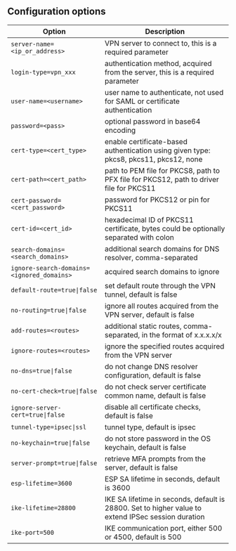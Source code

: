 ## Configuration options

| Option | Description |
| ------ | ----------- |
| `server-name=<ip_or_address>` | VPN server to connect to, this is a required parameter |
| `login-type=vpn_xxx` | authentication method, acquired from the server, this is a required parameter |
| `user-name=<username>` | user name to authenticate, not used for SAML or certificate authentication |
| `password=<pass>` | optional password in base64 encoding |
| `cert-type=<cert_type>` | enable certificate-based authentication using given type: pkcs8, pkcs11, pkcs12, none |
| `cert-path=<cert_path>` | path to PEM file for PKCS8, path to PFX file for PKCS12, path to driver file for PKCS11 |
| `cert-password=<cert_password>` | password for PKCS12 or pin for PKCS11 |
| `cert-id=<cert_id>` | hexadecimal ID of PKCS11 certificate, bytes could be optionally separated with colon |
| `search-domains=<search_domains>` | additional search domains for DNS resolver, comma-separated |
| `ignore-search-domains=<ignored_domains>` | acquired search domains to ignore |
| `default-route=true\|false` | set default route through the VPN tunnel, default is false |
| `no-routing=true\|false` | ignore all routes acquired from the VPN server, default is false |
| `add-routes=<routes>` | additional static routes, comma-separated, in the format of x.x.x.x/x |
| `ignore-routes=<routes>` | ignore the specified routes acquired from the VPN server |
| `no-dns=true\|false` | do not change DNS resolver configuration, default is false |
| `no-cert-check=true\|false` | do not check server certificate common name, default is false |
| `ignore-server-cert=true\|false` | disable all certificate checks, default is false |
| `tunnel-type=ipsec\|ssl` | tunnel type, default is ipsec |
| `no-keychain=true\|false` | do not store password in the OS keychain, default is false |
| `server-prompt=true\|false` | retrieve MFA prompts from the server, default is false |
| `esp-lifetime=3600` | ESP SA lifetime in seconds, default is 3600 |
| `ike-lifetime=28800` | IKE SA lifetime in seconds, default is 28800. Set to higher value to extend IPSec session duration |
| `ike-port=500` | IKE communication port, either 500 or 4500, default is 500 |
